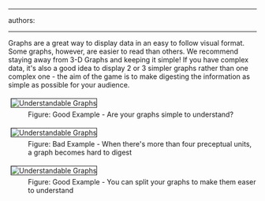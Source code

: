 

---
authors:

---




<span class='intro'> <p>Graphs are a great way to display data in an easy to follow visual format. Some 
                    graphs, however, are easier to read than others. We recommend staying away from 
                    3-D Graphs and keeping it simple! If you have complex data, it's also a good 
                    idea to display 2 or 3 simpler graphs rather than one complex one - the aim of 
                    the game is to make digesting the information as simple as possible for your 
                    audience.
                </p> </span>

<dl class="goodImage"><dt> 
      <img border="1" src="http&#58;//www.ssw.com.au/ssw/Standards/Rules/Images%5cGraph.jpg" alt="Understandable Graphs" style="margin&#58;5px;" />
   </dt><dd> Figure&#58; Good Example - Are your graphs simple to understand?</dd></dl><dl class="badImage"><dt> 
      <img border="1" src="http&#58;//www.ssw.com.au/ssw/Standards/Rules/Images%5cbadGraph.jpg" alt="Understandable Graphs" style="margin&#58;5px;" />
   </dt><dd> Figure&#58; Bad Example - When there's more than four preceptual units, a graph becomes hard to digest</dd></dl><dl class="goodImage"><dt> 
      <img border="1" src="http&#58;//www.ssw.com.au/ssw/Standards/Rules/Images%5cGoodGraph.jpg" alt="Understandable Graphs" style="margin&#58;5px;" />
   </dt><dd> Figure&#58; Good Example - You can split your graphs to make them easer to understand</dd></dl>


